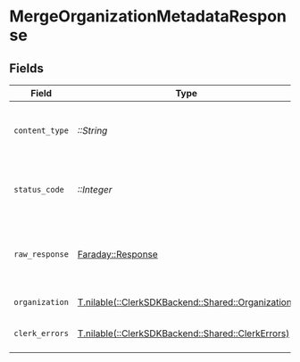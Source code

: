 # MergeOrganizationMetadataResponse


## Fields

| Field                                                                                     | Type                                                                                      | Required                                                                                  | Description                                                                               |
| ----------------------------------------------------------------------------------------- | ----------------------------------------------------------------------------------------- | ----------------------------------------------------------------------------------------- | ----------------------------------------------------------------------------------------- |
| `content_type`                                                                            | *::String*                                                                                | :heavy_check_mark:                                                                        | HTTP response content type for this operation                                             |
| `status_code`                                                                             | *::Integer*                                                                               | :heavy_check_mark:                                                                        | HTTP response status code for this operation                                              |
| `raw_response`                                                                            | [Faraday::Response](https://www.rubydoc.info/gems/faraday/Faraday/Response)               | :heavy_check_mark:                                                                        | Raw HTTP response; suitable for custom response parsing                                   |
| `organization`                                                                            | [T.nilable(::ClerkSDKBackend::Shared::Organization)](../../models/shared/organization.md) | :heavy_minus_sign:                                                                        | An organization                                                                           |
| `clerk_errors`                                                                            | [T.nilable(::ClerkSDKBackend::Shared::ClerkErrors)](../../models/shared/clerkerrors.md)   | :heavy_minus_sign:                                                                        | Request was not successful                                                                |